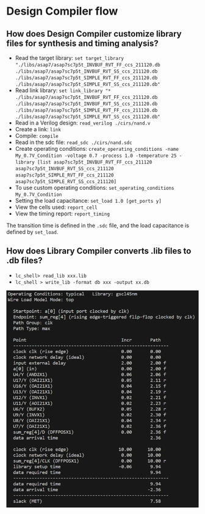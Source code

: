 # Design Compiler flow

## How does Design Compiler customize library files for synthesis and timing analysis?

* Read the target library: `set target_library "./libs/asap7/asap7sc7p5t_INVBUF_RVT_FF_ccs_211120.db ./libs/asap7/asap7sc7p5t_INVBUF_RVT_SS_ccs_211120.db ./libs/asap7/asap7sc7p5t_SIMPLE_RVT_FF_ccs_211120.db ./libs/asap7/asap7sc7p5t_SIMPLE_RVT_SS_ccs_211120.db"`
* Read link library: `set link_library "* ./libs/asap7/asap7sc7p5t_INVBUF_RVT_FF_ccs_211120.db ./libs/asap7/asap7sc7p5t_INVBUF_RVT_SS_ccs_211120.db ./libs/asap7/asap7sc7p5t_SIMPLE_RVT_FF_ccs_211120.db ./libs/asap7/asap7sc7p5t_SIMPLE_RVT_SS_ccs_211120.db"`
* Read in a Verilog design: `read_verilog ./cirs/nand.v`
* Create a link: `link`
* Compile: `compile`
* Read in the sdc file: `read_sdc ./cirs/nand.sdc`
* Create operating conditions: `create_operating_conditions -name My_0.7V_Condition -voltage 0.7 -process 1.0 -temperature 25 -library [list asap7sc7p5t_INVBUF_RVT_FF_ccs_211120 asap7sc7p5t_INVBUF_RVT_SS_ccs_211120 asap7sc7p5t_SIMPLE_RVT_FF_ccs_211120 asap7sc7p5t_SIMPLE_RVT_SS_ccs_211120]`
* To use custom operating conditions: `set_operating_conditions My_0.7V_Condition`
* Setting the load capacitance: `set_load 1.0 [get_ports y]`
* View the cells used: `report_cell`
* View the timing report: `report_timing`

The transition time is defined in the `.sdc` file, and the load capacitance is defined by `set_load`.

## How does Library Compiler converts .lib files to .db files?

* `lc_shell> read_lib xxx.lib`
* `lc_shell > write_lib -format db xxx -output xx.db`

![DC flow](DC_flow/DC.PNG)
